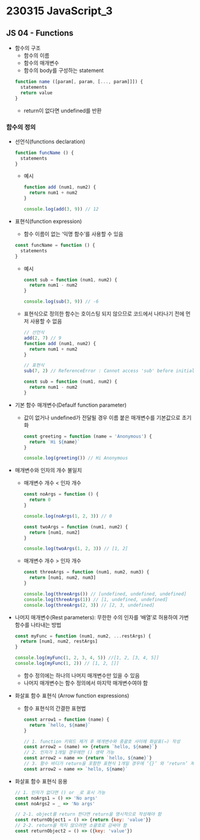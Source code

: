 # 230315 JavaScript_3

## JS 04 - Functions

- 함수의 구조
  - 함수의 이름
  - 함수의 매개변수
  - 함수의 body를 구성하는 statement
  ```js
  function name ([param[, param, [..., param]]]) {
    statements
    return value
  }
  ```
  - return이 없다면 undefined를 반환

### 함수의 정의
- 선언식(functions declaration)
  ```js
  function funcName () {
    statements
  }
  ```
  - 예시
    ```js
    function add (num1, num2) {
      return num1 + num2
    }

    console.log(add(3, 9)) // 12
    ```
- 표현식(function expression)
  - 함수 이름이 없는 ‘익명 함수’를 사용할 수 있음
  ```js
  const funcName = function () {
    statements
  }
  ```
  - 예시
    ```js
    const sub = function (num1, num2) {
      return num1 - num2
    }

    console.log(sub(3, 9)) // -6
    ```
  - 표현식으로 정의한 함수는 호이스팅 되지 않으므로 코드에서 나타나기 전에 먼저 사용할 수 없음
    ```js
    // 선언식
    add(2, 7) // 9
    function add (num1, num2) {
      return num1 + num2
    }

    // 표현식
    sub(7, 2) // ReferenceError : Cannot access 'sub' before initialization

    const sub = function (num1, num2) {
      return num1 - num2
    }
    ```
- 기본 함수 매개변수(Defaulf function parameter)
  - 값이 없거나 undefined가 전달될 경우 이름 붙은 매개변수를 기본값으로 초기화
    ```js
    const greeting = function (name = 'Anonymous') {
      return `Hi ${name}`
    }
    
    console.log(greeting()) // Hi Anonymous
    ```
- 매개변수와 인자의 개수 불일치
  - 매개변수 개수 < 인자 개수
    ```js
    const noArgs = function () {
      return 0
    }

    console.log(noArgs(1, 2, 3)) // 0

    const twoArgs = function (num1, num2) {
      return [num1, num2]
    }

    console.log(twoArgs(1, 2, 3)) // [1, 2]
    ```
  - 매개변수 개수 > 인자 개수
    ```js
    const threeArgs = function (num1, num2, num3) {
      return [num1, num2, num3]
    }

    console.log(threeArgs()) // [undefined, undefined, undefined]
    console.log(threeArgs(1)) // [1, undefined, undefined]
    console.log(threeArgs(2, 3)) // [2, 3, undefined]
    ```
- 나머지 매개변수(Rest parameters): 무한한 수의 인자를 ‘배열’로 허용하여 가변 함수를 나타내는 방법   
  ```js
  const myFunc = function (num1, num2, ...restArgs) {
    return [num1, num2, restArgs]
  }
  
  console.log(myFunc(1, 2, 3, 4, 5)) //[1, 2, [3, 4, 5]]
  console.log(myFunc(1, 2)) // [1, 2, []]
  ```
  - 함수 정의에는 하나의 나머지 매개변수만 있을 수 있음
  - 나머지 매개변수는 함수 정의에서 마지막 매개변수여야 함

- 화살표 함수 표현식 (Arrow function expressions)
  - 함수 표현식의 간결한 표현법
    ```js
    const arrow1 = function (name) {
      return `hello, ${name}`
    }

    // 1. function 키워드 제거 후 매개변수와 중괄호 사이에 화살표(⇒) 작성
    const arrow2 = (name) => {return `hello, ${name}`}
    // 2. 인자가 1개일 경우에만 () 생략 가능
    const arrow2 = name => {return `hello, ${name}`}
    // 3. 함수 바디가 return을 포함한 표현식 1개일 경우에 ‘{}’ 와 ‘return’ 제거 가능
    const arrow2 = name => `hello, ${name}`
    ```
- 화살표 함수 표현식 응용
  ```js
  // 1. 인자가 없다면 () or _로 표시 가능
  const noArgs1 = () => 'No args'
  const noArgs2 = _ => 'No args'

  // 2-1. object를 return 한다면 return을 명시적으로 작성해야 함
  const returnObject1 = () => {return {key: 'value'}}
  // 2-2. return을 적지 않으려면 소괄호로 감싸야 함
  const returnObject2 = () => ({key: 'value'})
  ```